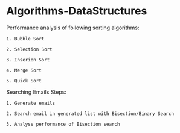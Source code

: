 # Algorithms-DataStructures

Performance analysis of following sorting algorithms:
  
    1. Bubble Sort
    
    2. Selection Sort
    
    3. Inserion Sort
    
    4. Merge Sort
    
    5. Quick Sort
    
Searching Emails Steps:
  
    1. Generate emails
    
    2. Search email in generated list with Bisection/Binary Search
    
    3. Analyse performance of Bisection search
